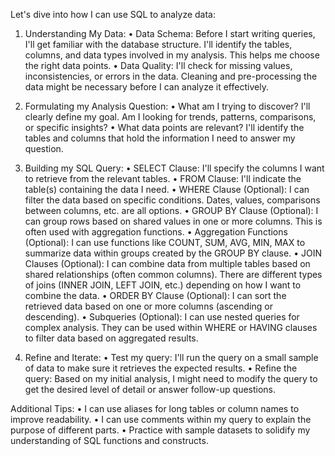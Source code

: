Let's dive into how I can use SQL to analyze data:
1)	Understanding My Data:
•	Data Schema: Before I start writing queries, I'll get familiar with the database structure. I'll identify the tables, columns, and data types involved in my analysis. This helps me choose the right data points.
•	Data Quality: I'll check for missing values, inconsistencies, or errors in the data. Cleaning and pre-processing the data might be necessary before I can analyze it effectively.

2)	Formulating my Analysis Question:
•	What am I trying to discover? I'll clearly define my goal. Am I looking for trends, patterns, comparisons, or specific insights?
•	What data points are relevant? I'll identify the tables and columns that hold the information I need to answer my question.

3)	Building my SQL Query:
•	SELECT Clause: I'll specify the columns I want to retrieve from the relevant tables.
•	FROM Clause: I'll indicate the table(s) containing the data I need.
•	WHERE Clause (Optional): I can filter the data based on specific conditions. Dates, values, comparisons between columns, etc. are all options.
•	GROUP BY Clause (Optional): I can group rows based on shared values in one or more columns. This is often used with aggregation functions.
•	Aggregation Functions (Optional): I can use functions like COUNT, SUM, AVG, MIN, MAX to summarize data within groups created by the GROUP BY clause.
•	JOIN Clauses (Optional): I can combine data from multiple tables based on shared relationships (often common columns). There are different types of joins (INNER JOIN, LEFT JOIN, etc.) depending on how I want to combine the data.
•	ORDER BY Clause (Optional): I can sort the retrieved data based on one or more columns (ascending or descending).
•	Subqueries (Optional): I can use nested queries for complex analysis. They can be used within WHERE or HAVING clauses to filter data based on aggregated results.

4)	Refine and Iterate:
•	Test my query: I'll run the query on a small sample of data to make sure it retrieves the expected results.
•	Refine the query: Based on my initial analysis, I might need to modify the query to get the desired level of detail or answer follow-up questions.

Additional Tips:
•	I can use aliases for long tables or column names to improve readability.
•	I can use comments within my query to explain the purpose of different parts.
•	Practice with sample datasets to solidify my understanding of SQL functions and constructs.
